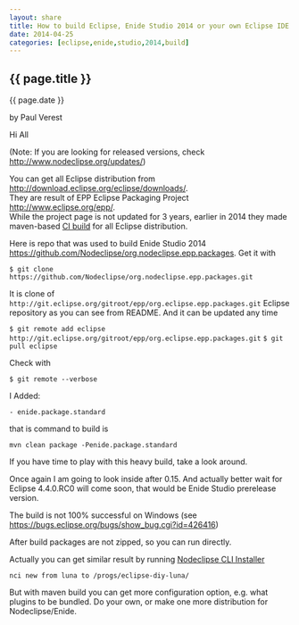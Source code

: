```yaml
---
layout: share
title: How to build Eclipse, Enide Studio 2014 or your own Eclipse IDE
date: 2014-04-25
categories: [eclipse,enide,studio,2014,build]
---
```



## {{ page.title }}

<p class="meta">{{ page.date }}</p> by Paul Verest

Hi All

(Note: If you are looking for released versions, check <http://www.nodeclipse.org/updates/>)

You can get all Eclipse distribution from <http://download.eclipse.org/eclipse/downloads/>.  
They are result of EPP Eclipse Packaging Project <http://www.eclipse.org/epp/>.  
While the project page is not updated for 3 years, earlier in 2014 they made maven-based [CI build](https://hudson.eclipse.org/hudson/) for all Eclipse distribution.

Here is repo that was used to build Enide Studio 2014
<https://github.com/Nodeclipse/org.nodeclipse.epp.packages>.
Get it with 

`$ git clone https://github.com/Nodeclipse/org.nodeclipse.epp.packages.git`
		
It is clone of `http://git.eclipse.org/gitroot/epp/org.eclipse.epp.packages.git` Eclipse repository as you can see from README.
And it can be updated any time

`$ git remote add eclipse http://git.eclipse.org/gitroot/epp/org.eclipse.epp.packages.git`
`$ git pull eclipse`

Check with

`$ git remote --verbose`

I Added:

`- enide.package.standard`

that is command to build is  

`mvn clean package -Penide.package.standard`

If you have time to play with this heavy build, take a look around.

Once again I am going to look inside after 0.15.
And actually better wait for Eclipse 4.4.0.RC0 will come soon,
that would be Enide Studio prerelease version.

The build is not 100% successful on Windows  (see <https://bugs.eclipse.org/bugs/show_bug.cgi?id=426416>)

After build packages are not zipped, so you can run directly.

Actually you can get similar result by running [Nodeclipse CLI Installer](http://marketplace.eclipse.org/content/nodeclipse-cli-installer)

`nci new from luna to /progs/eclipse-diy-luna/`

But with maven build you can get more configuration option, e.g. what plugins to be bundled.
Do your own, or make one more distribution for Nodeclipse/Enide.

